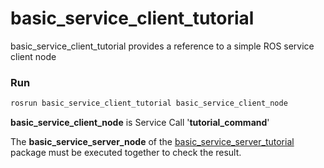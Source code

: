 # basic_service_client_tutorial


basic_service_client_tutorial provides a reference to a simple ROS service client node

### Run

```bash
rosrun basic_service_client_tutorial basic_service_client_node
```

**basic_service_client_node** is Service Call '**tutorial_command**'

The **basic_service_server_node** of the [basic_service_server_tutorial](https://github.com/PigeonSensei/pigeon_ros_tutorial/tree/master/basic/basic_service_server_tutorial) package must be executed together to check the result.
